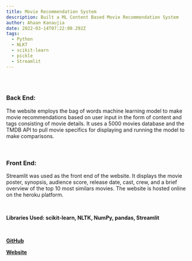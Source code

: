 ```yaml
---
title: Movie Recommendation System
description: Built a ML Content Based Movie Recommendation System
author: Ahaan Kanaujia
date: 2022-03-14T07:22:00.292Z
tags:
  - Python
  - NLKT
  - scikit-learn
  - pickle
  - Streamlit
---
```

### <br>

### Back End:

The website employs the bag of words machine learning model to make movie recommendations based on user input in the form of content and tags consisting of movie details. It uses a 5000 movies database and the TMDB API to pull movie specifics for displaying and running the model to make comparisons. 

<br>

### Front End:

Streamlit was used as the front end of the website. It displays the movie poster, synopsis, audience score, release date, cast, crew, and a brief overview of the top 10 most similars movies. The website is hosted online on the heroku platform.

<br>

**Libraries Used: scikit-learn, NLTK, NumPy, pandas, Streamlit**

**<br>**

<strong><u>[GitHub](https://github.com/AhaanKanaujia/Movie-Recommendation-System)

<strong><u>[Website](https://movies-rec-system-ahaank.herokuapp.com/)